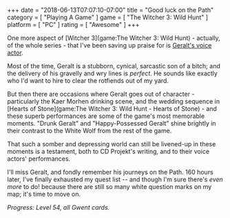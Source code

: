 +++
date = "2018-06-13T07:07:10-07:00"
title = "Good luck on the Path"
category = [ "Playing A Game" ]
game = [ "The Witcher 3: Wild Hunt" ]
platform = [ "PC" ]
rating = [ "Awesome" ]
+++

One more aspect of [Witcher 3](game:The Witcher 3: Wild Hunt) - actually, of the whole series - that I've been saving up praise for is <a href="https://www.imdb.com/name/nm0168339/">Geralt's voice actor</a>.

Most of the time, Geralt is a stubborn, cynical, sarcastic son of a bitch; and the delivery of his gravelly and wry lines is <i>perfect</i>.  He sounds like exactly who I'd want to hire to clear the rotfiends out of my yard.

But then there are occasions where Geralt goes out of character - particularly the Kaer Morhen drinking scene, and the wedding sequence in [Hearts of Stone](game:The Witcher 3: Wild Hunt - Hearts of Stone) - and these superb performances are some of the game's most memorable moments.  "Drunk Geralt" and "Happy-Possessed Geralt" shine brightly in their contrast to the White Wolf from the rest of the game.

That such a somber and depressing world can still be livened-up in these moments is a testament, both to CD Projekt's writing, and to their voice actors' performances.

I'll miss Geralt, and fondly remember his journeys on the Path.  160 hours later, I've finally exhausted my quest list -- and though I'm sure there's <i>even more</i> to do! because there are still so many white question marks on my map; it's time to move on.

<i>Progress: Level 54, all Gwent cards.</i>
